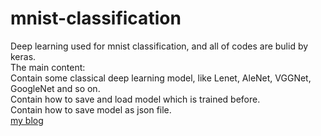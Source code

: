 # mnist-classification
Deep learning used for mnist classification, and all of codes are bulid by keras.<br>
The main content:<br>
Contain some classical deep learning model, like Lenet, AleNet, VGGNet, GoogleNet and so on.<br>
Contain how to save and load model which is trained before.<br>
Contain how to save model as json file.<br>
[my blog](https://mp.csdn.net/postedit/84798850)

